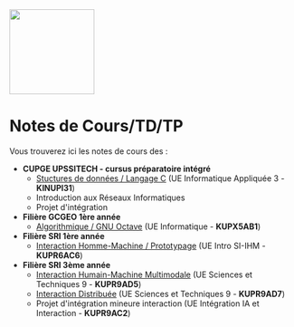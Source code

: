 <img src="https://github.com/truillet/upssitech/blob/master/logo_upssitech.png" width=150>

# Notes de Cours/TD/TP
Vous trouverez ici les notes de cours des :

* **CUPGE UPSSITECH - cursus préparatoire intégré**
  * [Stuctures de données / Langage C](https://github.com/truillet/upssitech/tree/master/CUPGE/L2/SDD) (UE Informatique Appliquée 3 - **KINUPI31**)
  * Introduction aux Réseaux Informatiques
  * Projet d'intégration
* **Filière GCGEO 1ère année**
  * [Algorithmique / GNU Octave](https://github.com/truillet/upssitech/tree/master/GCGEO/1A) (UE Informatique - **KUPX5AB1**)
* **Filière SRI 1ère année**
  * [Interaction Homme-Machine / Prototypage](https://github.com/truillet/upssitech/blob/master/SRI/1A/README.md)  (UE Intro SI-IHM - **KUPR6AC6**)
* **Filière SRI 3ème année**
  * [Interaction Humain-Machine Multimodale](https://github.com/truillet/upssitech/blob/master/SRI/3A/IHM/README.md) (UE Sciences et Techniques 9 - **KUPR9AD5**)
  * [Interaction Distribuée](https://github.com/truillet/upssitech/tree/master/SRI/3A/ID) (UE Sciences et Techniques 9 - **KUPR9AD7**)
  * Projet d'intégration mineure interaction (UE Intégration IA et Interaction - **KUPR9AC2**)
